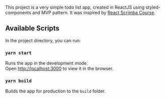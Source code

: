 This project is a very simple todo list app, created in ReactJS using styled-components and MVP pattern. It was inspired by [React Scrimba Course](https://scrimba.com/course/glearnreact).

## Available Scripts

In the project directory, you can run:

### `yarn start`

Runs the app in the development mode.<br />
Open [http://localhost:3000](http://localhost:3000) to view it in the browser.

### `yarn build`

Builds the app for production to the `build` folder.
